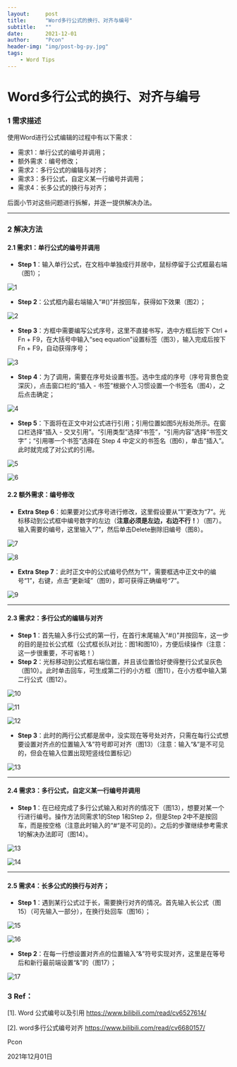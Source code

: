 ```yaml
---
layout:     post
title:      "Word多行公式的换行、对齐与编号"
subtitle:   ""
date:       2021-12-01
author:     "Pcon"
header-img: "img/post-bg-py.jpg"
tags:
    - Word Tips
---
```


# Word多行公式的换行、对齐与编号

### 1 需求描述

使用Word进行公式编辑的过程中有以下需求：

- 需求1：单行公式的编号并调用；
- 额外需求：编号修改；
- 需求2：多行公式的编辑与对齐；
- 需求3：多行公式，自定义某一行编号并调用；
- 需求4：长多公式的换行与对齐；

后面小节对这些问题进行拆解，并逐一提供解决办法。

---



### 2 解决方法

#### 2.1 需求1：单行公式的编号并调用

- **Step 1**：输入单行公式，在文档中单独成行并居中，鼠标停留于公式框最右端（图1）；

![1](https://raw.githubusercontent.com/txing-casia/txing-casia.github.io/master/img/20211201-1.png)

- **Step 2**：公式框内最右端输入“#()”并按回车，获得如下效果（图2）；

![2](https://raw.githubusercontent.com/txing-casia/txing-casia.github.io/master/img/20211201-2.png)

- **Step 3**：方框中需要编写公式序号，这里不直接书写，选中方框后按下 Ctrl + Fn + F9，在大括号中输入“seq equation”设置标签（图3），输入完成后按下 Fn + F9，自动获得序号；

![3](https://raw.githubusercontent.com/txing-casia/txing-casia.github.io/master/img/20211201-3.png)

- **Step 4**：为了调用，需要在序号处设置书签。选中生成的序号（序号背景色变深灰），点击窗口栏的“插入 - 书签”根据个人习惯设置一个书签名（图4），之后点击确定；

![4](https://raw.githubusercontent.com/txing-casia/txing-casia.github.io/master/img/20211201-4.png)

- **Step 5**：下面将在正文中对公式进行引用；引用位置如图5光标处所示。在窗口栏选择“插入 - 交叉引用”。“引用类型”选择“书签”，“引用内容”选择“书签文字”；“引用哪一个书签”选择在 Step 4 中定义的书签名（图6），单击“插入”。此时就完成了对公式的引用。

![5](https://raw.githubusercontent.com/txing-casia/txing-casia.github.io/master/img/20211201-5.png)

![6](https://raw.githubusercontent.com/txing-casia/txing-casia.github.io/master/img/20211201-6.png)



#### 2.2 额外需求：编号修改

- **Extra Step 6**：如果要对公式序号进行修改，这里假设要从“1”更改为“7”。光标移动到公式框中编号数字的左边（**注意必须是左边，右边不行！**）（图7）。输入需要的编号，这里输入“7”，然后单击Delete删除旧编号（图8）。

![7](https://raw.githubusercontent.com/txing-casia/txing-casia.github.io/master/img/20211201-7.png)

![8](https://raw.githubusercontent.com/txing-casia/txing-casia.github.io/master/img/20211201-8.png)

- **Extra Step 7**：此时正文中的公式编号仍然为“1”，需要框选中正文中的编号“1”，右键，点击“更新域”（图9），即可获得正确编号“7”。

![9](https://raw.githubusercontent.com/txing-casia/txing-casia.github.io/master/img/20211201-9.png)

---



#### 2.3 需求2：多行公式的编辑与对齐

- **Step 1**：首先输入多行公式的第一行，在首行末尾输入“#()”并按回车，这一步的目的是拉长公式框（公式框长队对比：图1和图10），方便后续操作（注意：这一步很重要，不可省略！）
- **Step 2**：光标移动到公式框右端位置，并且该位置恰好使得整行公式呈灰色（图10）。此时单击回车，可生成第二行的小方框（图11），在小方框中输入第二行公式（图12）。

![10](https://raw.githubusercontent.com/txing-casia/txing-casia.github.io/master/img/20211201-10.png)

![11](https://raw.githubusercontent.com/txing-casia/txing-casia.github.io/master/img/20211201-11.png)

![12](https://raw.githubusercontent.com/txing-casia/txing-casia.github.io/master/img/20211201-12.png)

- **Step 3**：此时的两行公式都是居中，没实现在等号处对齐，只需在每行公式想要设置对齐点的位置输入“&”符号即可对齐（图13）（注意：输入“&”是不可见的，但会在输入位置出现短竖线位置标记）

![13](https://raw.githubusercontent.com/txing-casia/txing-casia.github.io/master/img/20211201-13.png)

---



#### 2.4 需求3：多行公式，自定义某一行编号并调用

- **Step 1**：在已经完成了多行公式输入和对齐的情况下（图13），想要对某一个行进行编号。操作方法同需求1的Step 1和Step 2，但是Step 2中不是按回车，而是按空格（注意此时输入的“#“是不可见的）。之后的步骤继续参考需求1的解决办法即可（图14）。

![13](https://raw.githubusercontent.com/txing-casia/txing-casia.github.io/master/img/20211201-13.png)

![14](https://raw.githubusercontent.com/txing-casia/txing-casia.github.io/master/img/20211201-14.png)

---



#### 2.5 需求4：长多公式的换行与对齐；

- **Step 1**：遇到某行公式过于长，需要换行对齐的情况。首先输入长公式（图15）（可先输入一部分），在换行处回车（图16）；

![15](https://raw.githubusercontent.com/txing-casia/txing-casia.github.io/master/img/20211201-15.png)

![16](https://raw.githubusercontent.com/txing-casia/txing-casia.github.io/master/img/20211201-16.png)

- **Step 2**：在每一行想设置对齐点的位置输入“&”符号实现对齐，这里是在等号后和新行最前端设置“&”的（图17）；

![17](https://raw.githubusercontent.com/txing-casia/txing-casia.github.io/master/img/20211201-17.png)



### 3 Ref：

[1]. Word 公式编号以及引用 https://www.bilibili.com/read/cv6527614/

[2]. word多行公式编号对齐 https://www.bilibili.com/read/cv6680157/



Pcon

2021年12月01日
